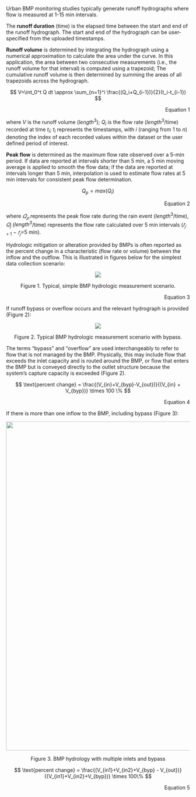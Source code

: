Urban BMP monitoring studies typically generate runoff hydrographs where flow is measured at 1-15 min intervals.

The **runoff duration** (time) is the elapsed time between the start and end of the runoff hydrograph. The start and end of the hydrograph can be user-specified from the uploaded timestamps.

**Runoff volume** is determined by integrating the hydrograph using a numerical approximation to calculate the area under the curve. In this application, the area between two consecutive measurements (i.e., the runoff volume for that interval) is computed using a trapezoid; The cumulative runoff volume is then determined by summing the areas of all trapezoids across the hydrograph.

$$ V=\int_0^t Q dt \approx \sum_{n=1}^i \frac{(Q_i+Q_{i-1})}{2}(t_i-t_{i-1}) $$

<div align="right"> 
Equation 1
</div>

where $V$ is the runoff volume ($length^3$); $Q_i$ is the flow rate ($length^3$/time) recorded at time $t_i$; $t_i$ represents the timestamps, with $i$ (ranging from $1$ to $n$) denoting the index of each recorded values within the dataset or the user defined period of interest.

**Peak flow** is determined as the maximum flow rate observed over a 5-min period. If data are reported at intervals shorter than 5 min, a 5 min moving average is applied to smooth the flow data; if the data are reported at intervals longer than 5 min, interpolation is used to estimate flow rates at 5 min intervals for consistent peak flow determination.

$$ Q_p=max(Q_i )$$
<div align="right"> 
Equation 2
</div>

where $𝑄_{𝑝}$ represents the peak flow rate during the rain event ($length^3$/time), $𝑄_j$ ($length^3$/time) represents the flow rate calculated over 5 min intervals ($𝑡_{𝑗+1}$ − $𝑡_𝑗$=5 min).

Hydrologic mitigation or alteration provided by BMPs is often reported as the percent change in a characteristic (flow rate or volume) between the inflow and the outflow. This is illustrated in figures below for the simplest data collection scenario:

<p align="center">
  <img src="https://user-images.githubusercontent.com/55409702/228071181-d4008432-2b9e-42f7-a9a6-4744d9239f1b.png" />
</p>

$$\text{Figure 1. Typical, simple BMP hydrologic measurement scenario.}$$
<div align="right"> 
Equation 3
</div>

If runoff bypass or overflow occurs and the relevant hydrograph is provided (Figure 2):

<p align="center">
  <img src="https://user-images.githubusercontent.com/55409702/228077002-427ef5b0-dc90-4b0e-9f92-644f408d2a77.png" />
</p>

$$\text{Figure 2. Typical BMP hydrologic measurement scenario with bypass.}$$

The terms “bypass” and “overflow” are used interchangeably to refer to flow that is not managed by the BMP. Physically, this may include flow that exceeds the inlet capacity and is routed around the BMP, or flow that enters the BMP but is conveyed directly to the outlet structure because the system’s capture capacity is exceeded (Figure 2).

$$ \text{percent change} = \frac{(V_{in}+V_{byp}-V_{out})}{(V_{in} + V_{byp})}  \times 100 \% $$
<div align="right"> 
Equation 4
</div>

If there is more than one inflow to the BMP, including bypass (Figure 3):

<p align="center">
  <img src="https://user-images.githubusercontent.com/55409702/229169339-5514e028-4ab6-46d8-b36e-2c6da329d17f.png" width = "900" />
</p>

$$\text{Figure 3. BMP hydrology with multiple inlets and bypass}$$


$$ \text{percent change} = \frac{(V_{in1}+V_{in2}+V_{byp} - V_{out})}{(V_{in1}+V_{in2}+V_{byp})} \times 100\% $$ 
<div align="right"> 
Equation 5
</div>

